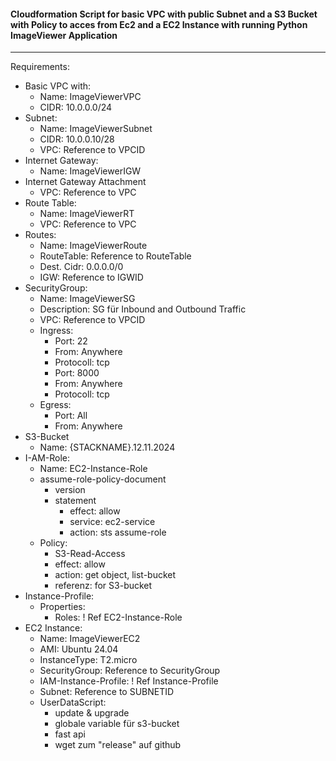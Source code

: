 #### Cloudformation Script for basic VPC with public Subnet and a S3 Bucket with Policy to acces from Ec2 and a EC2 Instance with running Python ImageViewer Application
---
Requirements:
* Basic VPC with:
  * Name: ImageViewerVPC
  * CIDR: 10.0.0.0/24
* Subnet:
    * Name: ImageViewerSubnet
    * CIDR: 10.0.0.10/28
    * VPC: Reference to VPCID
* Internet Gateway:
    * Name: ImageViewerIGW
* Internet Gateway Attachment
    * VPC: Reference to VPC
* Route Table:
    * Name: ImageViewerRT
    * VPC: Reference to VPC
* Routes:
    * Name: ImageViewerRoute
    * RouteTable: Reference to RouteTable
    * Dest. Cidr: 0.0.0.0/0
    * IGW: Reference to IGWID
* SecurityGroup:
    * Name: ImageViewerSG
    * Description: SG für Inbound and Outbound Traffic
    * VPC: Reference to VPCID
    * Ingress:
        * Port: 22
        * From: Anywhere
        * Protocoll: tcp
        * Port: 8000
        * From: Anywhere
        * Protocoll: tcp
    * Egress:
        * Port: All
        * From: Anywhere
* S3-Bucket
    * Name: {STACKNAME}.12.11.2024
* I-AM-Role: 
    * Name: EC2-Instance-Role
    * assume-role-policy-document
        * version
        * statement
            * effect: allow
            * service: ec2-service
            * action: sts assume-role
    * Policy: 
        * S3-Read-Access
        * effect: allow
        * action: get object, list-bucket
        * referenz: for S3-bucket
* Instance-Profile:
    * Properties:
        * Roles: ! Ref EC2-Instance-Role
* EC2 Instance:
    * Name: ImageViewerEC2
    * AMI: Ubuntu 24.04
    * InstanceType: T2.micro
    * SecurityGroup: Reference to SecurityGroup
    * IAM-Instance-Profile: ! Ref Instance-Profile
    * Subnet: Reference to SUBNETID
    * UserDataScript: 
        * update & upgrade
        * globale variable für s3-bucket
        * fast api 
        * wget zum "release" auf github
